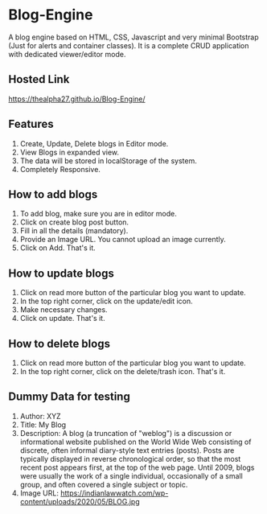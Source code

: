 # Blog-Engine
A blog engine based on HTML, CSS, Javascript and very minimal Bootstrap (Just for alerts and container classes). It is a complete CRUD application with dedicated viewer/editor mode.
## Hosted Link
https://thealpha27.github.io/Blog-Engine/
## Features
1. Create, Update, Delete blogs in Editor mode.
2. View Blogs in expanded view.
3. The data will be stored in localStorage of the system.
4. Completely Responsive.
## How to add blogs
1. To add blog, make sure you are in editor mode.
2. Click on create blog post button.
3. Fill in all the details (mandatory).
4. Provide an Image URL. You cannot upload an image currently.
5. Click on Add. 
That's it.
## How to update blogs
1. Click on read more button of the particular blog you want to update.
2. In the top right corner, click on the update/edit icon.
3. Make necessary changes.
4. Click on update.
That's it.
## How to delete blogs
1. Click on read more button of the particular blog you want to update.
2. In the top right corner, click on the delete/trash icon.
That's it.
## Dummy Data for testing
1. Author: XYZ
2. Title: My Blog
3. Description: A blog (a truncation of "weblog") is a discussion or informational website published on the World Wide Web consisting of discrete, often informal diary-style text entries (posts). Posts are typically displayed in reverse chronological order, so that the most recent post appears first, at the top of the web page. Until 2009, blogs were usually the work of a single individual, occasionally of a small group, and often covered a single subject or topic.
4. Image URL: https://indianlawwatch.com/wp-content/uploads/2020/05/BLOG.jpg
